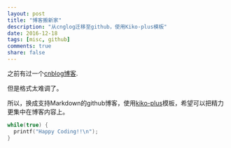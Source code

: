 ```yaml
---
layout: post
title: "博客搬新家"
description: "从cnglog迁移至github，使用Kiko-plus模板"
date: 2016-12-18
tags: [misc, github]
comments: true
share: false
---
```

之前有过一个[cnblog博客](http://www.cnblogs.com/xjsxjtu/).

但是格式太难调了。

所以，换成支持Markdown的github博客，使用[kiko-plus](https://github.com/AWEEKJ/Kiko-plus)模板，希望可以把精力更集中在博客内容上。

``` c++
while(true) {
  printf("Happy Coding!!\n");
}
```



